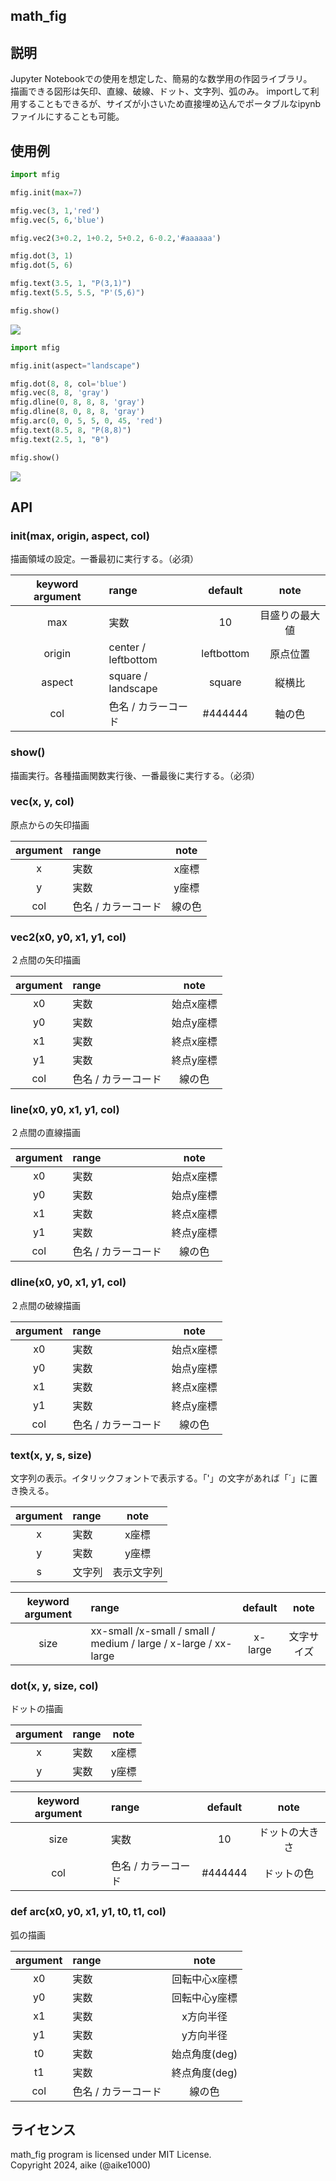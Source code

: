 math_fig
---

## 説明
Jupyter Notebookでの使用を想定した、簡易的な数学用の作図ライブラリ。  
描画できる図形は矢印、直線、破線、ドット、文字列、弧のみ。
importして利用することもできるが、サイズが小さいため直接埋め込んでポータブルなipynbファイルにすることも可能。

## 使用例

```python
import mfig

mfig.init(max=7)

mfig.vec(3, 1,'red')
mfig.vec(5, 6,'blue')

mfig.vec2(3+0.2, 1+0.2, 5+0.2, 6-0.2,'#aaaaaa')

mfig.dot(3, 1)
mfig.dot(5, 6)

mfig.text(3.5, 1, "P(3,1)")
mfig.text(5.5, 5.5, "P'(5,6)")

mfig.show()
```
![](example1.png)



```python
import mfig

mfig.init(aspect="landscape")

mfig.dot(8, 8, col='blue')
mfig.vec(8, 8, 'gray')
mfig.dline(0, 8, 8, 8, 'gray')
mfig.dline(8, 0, 8, 8, 'gray')
mfig.arc(0, 0, 5, 5, 0, 45, 'red')
mfig.text(8.5, 8, "P(8,8)")
mfig.text(2.5, 1, "θ")

mfig.show()
```
![](example2.png)



## API

### init(max, origin, aspect, col)
描画領域の設定。一番最初に実行する。（必須）

| keyword argument | range               | default    | note           |
|:----------------:|:--------------------|:----------:|:--------------:|
|  max             | 実数                | 10         | 目盛りの最大値 |
|  origin          | center / leftbottom | leftbottom | 原点位置       |
|  aspect          | square / landscape  | square     | 縦横比         |
|  col             | 色名 / カラーコード | #444444    | 軸の色         |

### show()
描画実行。各種描画関数実行後、一番最後に実行する。（必須）

### vec(x, y, col)  
原点からの矢印描画

| argument | range               | note     |
|:--------:|:--------------------|:--------:|
|  x       | 実数                | x座標    |
|  y       | 実数                | y座標    |
|  col     | 色名 / カラーコード | 線の色   |

### vec2(x0, y0, x1, y1, col)  
２点間の矢印描画

| argument | range               | note      |
|:--------:|:--------------------|:---------:|
|  x0      | 実数                | 始点x座標 |
|  y0      | 実数                | 始点y座標 |
|  x1      | 実数                | 終点x座標 |
|  y1      | 実数                | 終点y座標 |
|  col     | 色名 / カラーコード | 線の色    |


### line(x0, y0, x1, y1, col)
２点間の直線描画

| argument | range               | note      |
|:--------:|:--------------------|:---------:|
|  x0      | 実数                | 始点x座標 |
|  y0      | 実数                | 始点y座標 |
|  x1      | 実数                | 終点x座標 |
|  y1      | 実数                | 終点y座標 |
|  col     | 色名 / カラーコード | 線の色    |

### dline(x0, y0, x1, y1, col)
２点間の破線描画

| argument | range               | note      |
|:--------:|:--------------------|:---------:|
|  x0      | 実数                | 始点x座標 |
|  y0      | 実数                | 始点y座標 |
|  x1      | 実数                | 終点x座標 |
|  y1      | 実数                | 終点y座標 |
|  col     | 色名 / カラーコード | 線の色    |

### text(x, y, s, size)
文字列の表示。イタリックフォントで表示する。「'」の文字があれば「´」に置き換える。

| argument | range    | note       |
|:--------:|:---------|:----------:|
|  x       | 実数     | x座標      |
|  y       | 実数     | y座標      |
|  s       | 文字列   | 表示文字列 |

| keyword argument | range                                                           | default | note       |
|:----------------:|:----------------------------------------------------------------|:-------:|:----------:|
|  size            | xx-small /x-small / small / medium / large / x-large / xx-large | x-large | 文字サイズ |

### dot(x, y, size, col)
ドットの描画

| argument | range    | note     |
|:--------:|:---------|:--------:|
|  x       | 実数     | x座標    |
|  y       | 実数     | y座標    |

| keyword argument | range               | default | note           |
|:----------------:|:--------------------|:-------:|:--------------:|
|  size            | 実数                | 10      | ドットの大きさ |
|  col             | 色名 / カラーコード | #444444 | ドットの色     |

### def arc(x0, y0, x1, y1, t0, t1, col)
弧の描画

| argument | range               | note          |
|:--------:|:--------------------|:-------------:|
|  x0      | 実数                | 回転中心x座標 |
|  y0      | 実数                | 回転中心y座標 |
|  x1      | 実数                | x方向半径     |
|  y1      | 実数                | y方向半径     |
|  t0      | 実数                | 始点角度(deg) |
|  t1      | 実数                | 終点角度(deg) |
|  col     | 色名 / カラーコード | 線の色        |


## ライセンス
math_fig program is licensed under MIT License.  
Copyright 2024, aike (@aike1000)  
